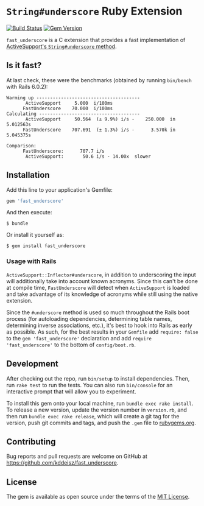 # `String#underscore` Ruby Extension

[![Build Status](https://github.com/kddeisz/fast_underscore/workflows/Main/badge.svg)](https://github.com/kddeisz/fast_underscore/actions)
[![Gem Version](https://img.shields.io/gem/v/fast_underscore.svg)](https://rubygems.org/gems/fast_underscore)

`fast_underscore` is a C extension that provides a fast implementation of [ActiveSupport's `String#underscore` method](http://api.rubyonrails.org/classes/String.html#method-i-underscore).

## Is it fast?

At last check, these were the benchmarks (obtained by running `bin/bench` with Rails 6.0.2):

```
Warming up --------------------------------------
       ActiveSupport     5.000  i/100ms
      FastUnderscore    70.000  i/100ms
Calculating -------------------------------------
       ActiveSupport     50.564  (± 9.9%) i/s -    250.000  in   5.012563s
      FastUnderscore    707.691  (± 1.3%) i/s -      3.570k in   5.045375s

Comparison:
      FastUnderscore:      707.7 i/s
       ActiveSupport:       50.6 i/s - 14.00x  slower
```

## Installation

Add this line to your application's Gemfile:

```ruby
gem 'fast_underscore'
```

And then execute:

    $ bundle

Or install it yourself as:

    $ gem install fast_underscore

### Usage with Rails

`ActiveSupport::Inflector#underscore`, in addition to underscoring the input will additionally take into account known acronyms. Since this can't be done at compile time, `FastUnderscore` will detect when `ActiveSupport` is loaded and take advantage of its knowledge of acronyms while still using the native extension.

Since the `#underscore` method is used so much throughout the Rails boot process (for autoloading dependencies, determining table names, determining inverse associations, etc.), it's best to hook into Rails as early as possible. As such, for the best results in your `Gemfile` add `require: false` to the `gem 'fast_underscore'` declaration and add `require 'fast_underscore'` to the bottom of `config/boot.rb`.

## Development

After checking out the repo, run `bin/setup` to install dependencies. Then, run `rake test` to run the tests. You can also run `bin/console` for an interactive prompt that will allow you to experiment.

To install this gem onto your local machine, run `bundle exec rake install`. To release a new version, update the version number in `version.rb`, and then run `bundle exec rake release`, which will create a git tag for the version, push git commits and tags, and push the `.gem` file to [rubygems.org](https://rubygems.org).

## Contributing

Bug reports and pull requests are welcome on GitHub at https://github.com/kddeisz/fast_underscore.

## License

The gem is available as open source under the terms of the [MIT License](https://opensource.org/licenses/MIT).

